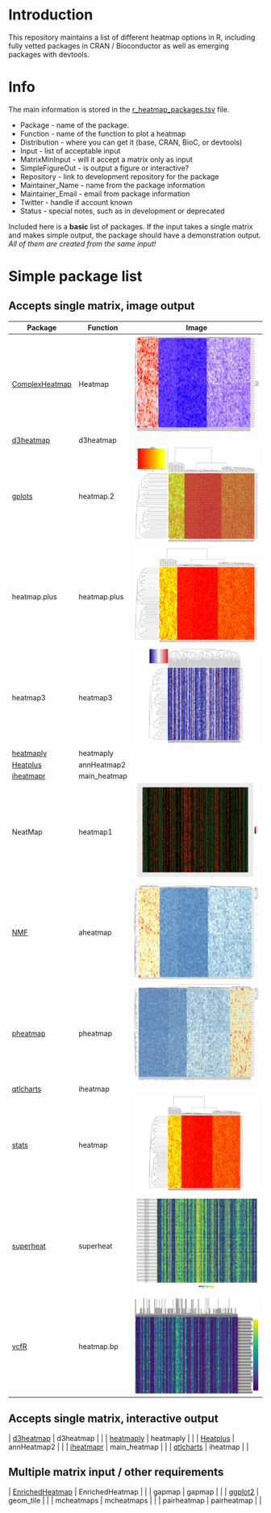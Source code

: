 # Introduction

This repository maintains a list of different heatmap options in R, including fully vetted packages in CRAN / Bioconductor as well as emerging packages with devtools.

# Info
The main information is stored in the [r_heatmap_packages.tsv](http://www.robersonlab.org/drop_it_like_its_hot_r/r_heatmap_packages.tsv) file.

* Package - name of the package.
* Function - name of the function to plot a heatmap
* Distribution - where you can get it (base, CRAN, BioC, or devtools)
* Input - list of acceptable input
* MatrixMinInput - will it accept a matrix only as input
* SimpleFigureOut - is output a figure or interactive?
* Repository - link to development repository for the package
* Maintainer_Name - name from the package information
* Maintainer_Email - email from package information
* Twitter - handle if account known
* Status - special notes, such as in development or deprecated

Included here is a **basic** list of packages. If the input takes a single matrix and makes simple output, the package should have a demonstration output. *All of them are created from the same input!*

# Simple package list

## Accepts single matrix, image output

| Package | Function | Image |
| ------- | -------- | ----- |
| [ComplexHeatmap](https://github.com/jokergoo/ComplexHeatmap) | Heatmap | ![Heatmap img](figures/ComplexHeatmap_Heatmap_base.jpeg)| |
| [d3heatmap](https://github.com/rstudio/d3heatmap) | d3heatmap |  |
| [gplots](https://github.com/cran/gplots) | heatmap.2 | ![heatmap.2 img](figures/gplots_heatmap.2_base.jpeg) |
| heatmap.plus | heatmap.plus | ![heatmap.plus img](figures/heatmap.plus_heatmap.plus_base.jpeg) |
| heatmap3 | heatmap3 | ![heatmap3 img](figures/heatmap3_heatmap3_base.jpeg) |
| [heatmaply](https://github.com/talgalili/heatmaply) | heatmaply |  |
| [Heatplus](https://github.com/alexploner/Heatplus) | annHeatmap2 |  |
| [iheatmapr](https://github.com/AliciaSchep/iheatmapr) | main_heatmap |  |
| NeatMap | heatmap1 | ![heatmap1 img](figures/NeatMap_heatmap1_base.jpeg) |
| [NMF](http://github.com/renozao/NMF) | aheatmap | ![aheatmap img](figures/NMF_aheatmap_base.jpeg) |
| [pheatmap](https://github.com/cran/pheatmap) | pheatmap | ![pheatmap img](figures/pheatmap_pheatmap_base.jpeg) |
| [qtlcharts](https://github.com/kbroman/qtlcharts) | iheatmap |  |
| [stats](https://svn.r-project.org/R) | heatmap | ![heatmap img](figures/stats_heatmap_base.jpeg) |
| [superheat](https://github.com/rlbarter/superheat) | superheat | ![superheat img](figures/superheat_superheat_base.jpeg) |
| [vcfR](https://github.com/knausb/vcfR) | heatmap.bp | ![heatmap.bp img](figures/vcfR_heatmap.bp_base.jpeg) |

## Accepts single matrix, interactive output

| [d3heatmap](https://github.com/rstudio/d3heatmap) | d3heatmap   |   |
| [heatmaply](https://github.com/talgalili/heatmaply) | heatmaply   |   |
| [Heatplus](https://github.com/alexploner/Heatplus) | annHeatmap2   |   |
| [iheatmapr](https://github.com/AliciaSchep/iheatmapr) | main_heatmap   |   |
| [qtlcharts](https://github.com/kbroman/qtlcharts) | iheatmap   |   |

## Multiple matrix input / other requirements

| [EnrichedHeatmap](https://github.com/jokergoo/EnrichedHeatmap) | EnrichedHeatmap   |   |
| gapmap | gapmap   |   |
| [ggplot2](https://github.com/tidyverse/ggplot2) | geom_tile   |   |
| mcheatmaps | mcheatmaps   |   |
| pairheatmap | pairheatmap   |   |

